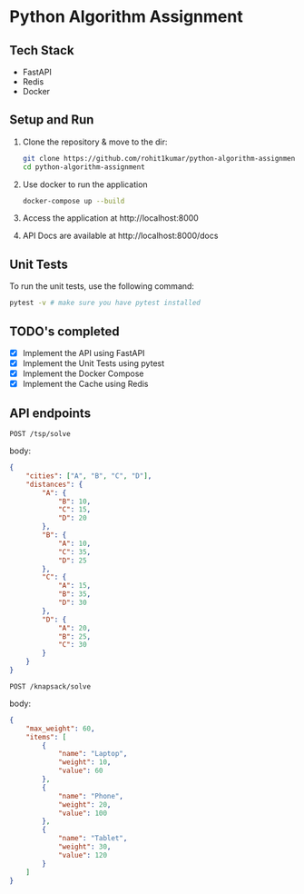 # Python Algorithm Assignment

## Tech Stack

- FastAPI
- Redis
- Docker

## Setup and Run

1. Clone the repository & move to the dir:
   ```bash
   git clone https://github.com/rohit1kumar/python-algorithm-assignment.git
   cd python-algorithm-assignment
   ```
2. Use docker to run the application
   ```bash
   docker-compose up --build
   ```
3. Access the application at http://localhost:8000

4. API Docs are available at http://localhost:8000/docs

## Unit Tests

To run the unit tests, use the following command:

```bash
pytest -v # make sure you have pytest installed
```

## TODO's completed

- [x] Implement the API using FastAPI
- [x] Implement the Unit Tests using pytest
- [x] Implement the Docker Compose
- [x] Implement the Cache using Redis

## API endpoints

`POST /tsp/solve`

body:

```json
{
	"cities": ["A", "B", "C", "D"],
	"distances": {
		"A": {
			"B": 10,
			"C": 15,
			"D": 20
		},
		"B": {
			"A": 10,
			"C": 35,
			"D": 25
		},
		"C": {
			"A": 15,
			"B": 35,
			"D": 30
		},
		"D": {
			"A": 20,
			"B": 25,
			"C": 30
		}
	}
}
```

`POST /knapsack/solve`

body:

```json
{
	"max_weight": 60,
	"items": [
		{
			"name": "Laptop",
			"weight": 10,
			"value": 60
		},
		{
			"name": "Phone",
			"weight": 20,
			"value": 100
		},
		{
			"name": "Tablet",
			"weight": 30,
			"value": 120
		}
	]
}
```
